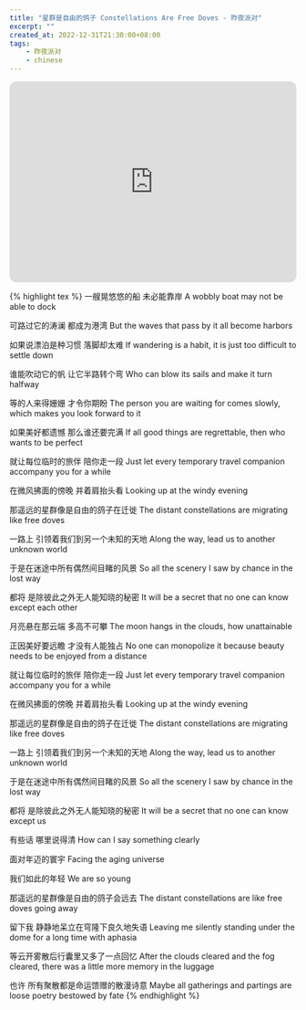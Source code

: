 ```yaml
---
title: "星群是自由的鸽子 Constellations Are Free Doves - 昨夜派对"
excerpt: ""
created_at: 2022-12-31T21:30:00+08:00
tags:
    - 昨夜派对
    - chinese
---
```


<iframe style="border-radius:12px" src="https://open.spotify.com/embed/track/4GRaOI9unrkluo1Elx4Q75?utm_source=generator" width="100%" height="352" frameBorder="0" allowfullscreen="" allow="autoplay; clipboard-write; encrypted-media; fullscreen; picture-in-picture" loading="lazy"></iframe>

{% highlight tex %}
一艘晃悠悠的船 未必能靠岸
A wobbly boat may not be able to dock

可路过它的涛澜 都成为港湾
But the waves that pass by it all become harbors

如果说漂泊是种习惯 落脚却太难
If wandering is a habit, it is just too difficult to settle down

谁能吹动它的帆 让它半路转个弯
Who can blow its sails and make it turn halfway

等的人来得姗姗 才令你期盼
The person you are waiting for comes slowly, which makes you look forward to it

如果美好都遗憾 那么谁还要完满
If all good things are regrettable, then who wants to be perfect

就让每位临时的旅伴 陪你走一段
Just let every temporary travel companion accompany you for a while

在微风拂面的傍晚 并着肩抬头看
Looking up at the windy evening

那遥远的星群像是自由的鸽子在迁徙
The distant constellations are migrating like free doves

一路上 引领着我们到另一个未知的天地
Along the way, lead us to another unknown world

于是在迷途中所有偶然间目睹的风景
So all the scenery I saw by chance in the lost way

都将 是除彼此之外无人能知晓的秘密
It will be a secret that no one can know except each other

月亮悬在那云端 多高不可攀
The moon hangs in the clouds, how unattainable

正因美好要远瞻 才没有人能独占
No one can monopolize it because beauty needs to be enjoyed from a distance

就让每位临时的旅伴 陪你走一段
Just let every temporary travel companion accompany you for a while

在微风拂面的傍晚 并着肩抬头看
Looking up at the windy evening

那遥远的星群像是自由的鸽子在迁徙
The distant constellations are migrating like free doves

一路上 引领着我们到另一个未知的天地
Along the way, lead us to another unknown world

于是在迷途中所有偶然间目睹的风景
So all the scenery I saw by chance in the lost way

都将 是除彼此之外无人能知晓的秘密
It will be a secret that no one can know except us

有些话 哪里说得清
How can I say something clearly

面对年迈的寰宇
Facing the aging universe

我们如此的年轻
We are so young

那遥远的星群像是自由的鸽子会远去
The distant constellations are like free doves going away

留下我 静静地呆立在穹隆下良久地失语
Leaving me silently standing under the dome for a long time with aphasia

等云开雾散后行囊里又多了一点回忆
After the clouds cleared and the fog cleared, there was a little more memory in the luggage

也许 所有聚散都是命运馈赠的散漫诗意
Maybe all gatherings and partings are loose poetry bestowed by fate
{% endhighlight %}